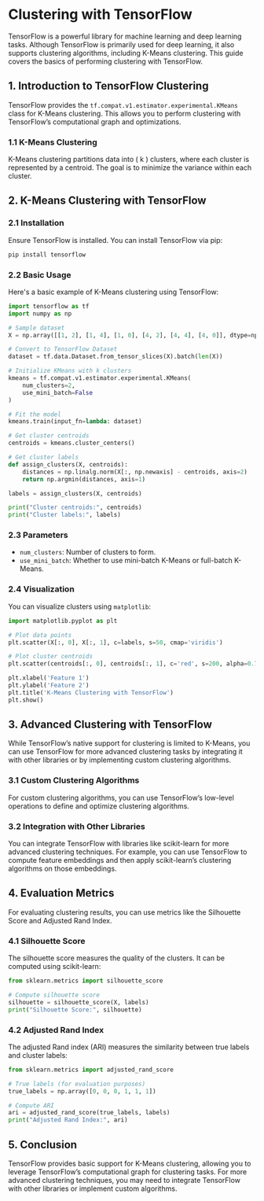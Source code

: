 # Clustering with TensorFlow

TensorFlow is a powerful library for machine learning and deep learning tasks. Although TensorFlow is primarily used for deep learning, it also supports clustering algorithms, including K-Means clustering. This guide covers the basics of performing clustering with TensorFlow.

## 1. Introduction to TensorFlow Clustering

TensorFlow provides the `tf.compat.v1.estimator.experimental.KMeans` class for K-Means clustering. This allows you to perform clustering with TensorFlow’s computational graph and optimizations.

### 1.1 K-Means Clustering

K-Means clustering partitions data into \( k \) clusters, where each cluster is represented by a centroid. The goal is to minimize the variance within each cluster.

## 2. K-Means Clustering with TensorFlow

### 2.1 Installation

Ensure TensorFlow is installed. You can install TensorFlow via pip:

```bash
pip install tensorflow
```

### 2.2 Basic Usage

Here's a basic example of K-Means clustering using TensorFlow:

```python
import tensorflow as tf
import numpy as np

# Sample dataset
X = np.array([[1, 2], [1, 4], [1, 0], [4, 2], [4, 4], [4, 0]], dtype=np.float32)

# Convert to TensorFlow Dataset
dataset = tf.data.Dataset.from_tensor_slices(X).batch(len(X))

# Initialize KMeans with k clusters
kmeans = tf.compat.v1.estimator.experimental.KMeans(
    num_clusters=2,
    use_mini_batch=False
)

# Fit the model
kmeans.train(input_fn=lambda: dataset)

# Get cluster centroids
centroids = kmeans.cluster_centers()

# Get cluster labels
def assign_clusters(X, centroids):
    distances = np.linalg.norm(X[:, np.newaxis] - centroids, axis=2)
    return np.argmin(distances, axis=1)

labels = assign_clusters(X, centroids)

print("Cluster centroids:", centroids)
print("Cluster labels:", labels)
```

### 2.3 Parameters

- `num_clusters`: Number of clusters to form.
- `use_mini_batch`: Whether to use mini-batch K-Means or full-batch K-Means.

### 2.4 Visualization

You can visualize clusters using `matplotlib`:

```python
import matplotlib.pyplot as plt

# Plot data points
plt.scatter(X[:, 0], X[:, 1], c=labels, s=50, cmap='viridis')

# Plot cluster centroids
plt.scatter(centroids[:, 0], centroids[:, 1], c='red', s=200, alpha=0.75, marker='X')

plt.xlabel('Feature 1')
plt.ylabel('Feature 2')
plt.title('K-Means Clustering with TensorFlow')
plt.show()
```

## 3. Advanced Clustering with TensorFlow

While TensorFlow’s native support for clustering is limited to K-Means, you can use TensorFlow for more advanced clustering tasks by integrating it with other libraries or by implementing custom clustering algorithms.

### 3.1 Custom Clustering Algorithms

For custom clustering algorithms, you can use TensorFlow’s low-level operations to define and optimize clustering algorithms.

### 3.2 Integration with Other Libraries

You can integrate TensorFlow with libraries like scikit-learn for more advanced clustering techniques. For example, you can use TensorFlow to compute feature embeddings and then apply scikit-learn’s clustering algorithms on those embeddings.

## 4. Evaluation Metrics

For evaluating clustering results, you can use metrics like the Silhouette Score and Adjusted Rand Index.

### 4.1 Silhouette Score

The silhouette score measures the quality of the clusters. It can be computed using scikit-learn:

```python
from sklearn.metrics import silhouette_score

# Compute silhouette score
silhouette = silhouette_score(X, labels)
print("Silhouette Score:", silhouette)
```

### 4.2 Adjusted Rand Index

The adjusted Rand index (ARI) measures the similarity between true labels and cluster labels:

```python
from sklearn.metrics import adjusted_rand_score

# True labels (for evaluation purposes)
true_labels = np.array([0, 0, 0, 1, 1, 1])

# Compute ARI
ari = adjusted_rand_score(true_labels, labels)
print("Adjusted Rand Index:", ari)
```

## 5. Conclusion

TensorFlow provides basic support for K-Means clustering, allowing you to leverage TensorFlow’s computational graph for clustering tasks. For more advanced clustering techniques, you may need to integrate TensorFlow with other libraries or implement custom algorithms.

